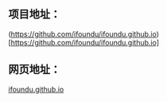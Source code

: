 
## 项目地址：
(https://github.com/ifoundu/ifoundu.github.io)[https://github.com/ifoundu/ifoundu.github.io]

## 网页地址：
[ifoundu.github.io](https://ifoundu.github.io)





